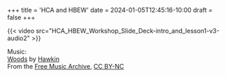 +++
title = 'HCA and HBEW'
date = 2024-01-05T12:45:16-10:00
draft = false
+++

{{< video src="HCA_HBEW_Workshop_Slide_Deck-intro_and_lesson1-v3-audio2" >}}


Music:  
[Woods](https://freemusicarchive.org/music/Hawkin/Woods/Woods/) by [Hawkin](https://freemusicarchive.org/music/Hawkin/)  
From the [Free Music Archive](https://freemusicarchive.org/), [CC BY-NC](https://creativecommons.org/licenses/by/4.0/)
